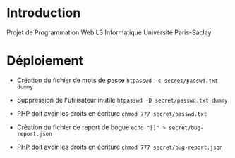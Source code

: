 # Introduction
Projet de Programmation Web L3 Informatique Université Paris-Saclay

# Déploiement

* Création du fichier de mots de passe 
`htpasswd -c secret/passwd.txt dummy`
* Suppression de l'utilisateur inutile
`htpasswd -D secret/passwd.txt dummy`
* PHP doit avoir les droits en écriture
`chmod 777 secret/passwd.txt`

* Création du fichier de report de bogue
`echo "[]" > secret/bug-report.json`
* PHP doit avoir les droits en écriture
`chmod 777 secret/bug-report.json`
